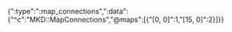 {":type":":map_connections",":data":{"^c":"MKD::MapConnections","@maps":[{"[0, 0]":1,"[15, 0]":2}]}}